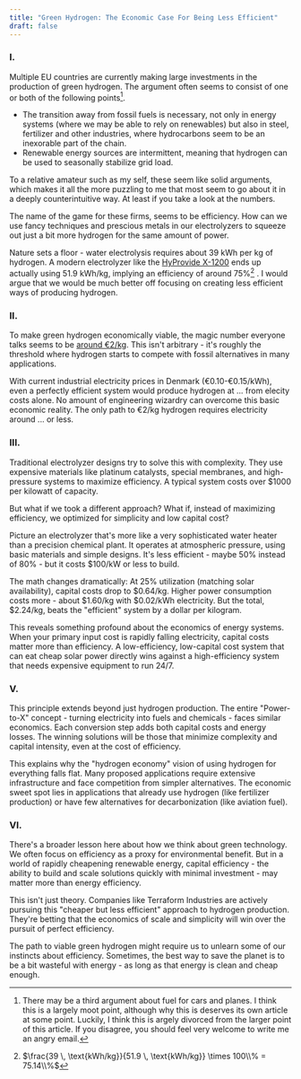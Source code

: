 ```yaml
---
title: "Green Hydrogen: The Economic Case For Being Less Efficient"
draft: false
---
```



### I.

Multiple EU countries are currently making large investments in the production of green hydrogen. The argument often seems to consist of one or both of the following points[^1].
- The transition away from fossil fuels is necessary, not only in energy systems (where we may be able to rely on renewables) but also in steel, fertilizer and other industries, where hydrocarbons seem to be an inexorable part of the chain.
- Renewable energy sources are intermittent, meaning that hydrogen can be used to seasonally stabilize grid load.
    
To a relative amateur such as my self, these seem like solid arguments, which makes it all the more puzzling to me that most seem to go about it in a deeply counterintuitive way. At least if you take a look at the numbers.

The name of the game for these firms, seems to be efficiency. How can we use fancy techniques and prescious metals in our electrolyzers to squeeze out just a bit more hydrogen for the same amount of power. 

Nature sets a floor - water electrolysis requires about 39 kWh per kg of hydrogen. A modern electrolyzer like the  [HyProvide X-1200](https://www.greenhydrogensystems.com/electrolysers/hyprovide-x-series-6mw-modular-electrolyser) ends up actually using 51.9 kWh/kg, implying an efficiency of around 75%[^2] . I would argue that we would be much better off focusing on creating less efficient ways of producing hydrogen.

### II.

To make green hydrogen economically viable, the magic number everyone talks seems to be [around €2/kg](https://energiwatch.dk/Energinyt/Politik___Markeder/article17064156.ece). This isn't arbitrary - it's roughly the threshold where hydrogen starts to compete with fossil alternatives in many applications.

 With current industrial electricity prices in Denmark (€0.10-€0.15/kWh), even a perfectly efficient system would produce hydrogen at ... from elecity costs alone. No amount of engineering wizardry can overcome this basic economic reality. The only path to €2/kg hydrogen requires electricity around ... or less.

### III.

Traditional electrolyzer designs try to solve this with complexity. They use expensive materials like platinum catalysts, special membranes, and high-pressure systems to maximize efficiency. A typical system costs over $1000 per kilowatt of capacity.

But what if we took a different approach? What if, instead of maximizing efficiency, we optimized for simplicity and low capital cost?

Picture an electrolyzer that's more like a very sophisticated water heater than a precision chemical plant. It operates at atmospheric pressure, using basic materials and simple designs. It's less efficient - maybe 50% instead of 80% - but it costs $100/kW or less to build.

The math changes dramatically:
At 25% utilization (matching solar availability), capital costs drop to $0.64/kg. Higher power consumption costs more - about $1.60/kg with $0.02/kWh electricity. But the total, $2.24/kg, beats the "efficient" system by a dollar per kilogram.

This reveals something profound about the economics of energy systems. When your primary input cost is rapidly falling electricity, capital costs matter more than efficiency. A low-efficiency, low-capital cost system that can eat cheap solar power directly wins against a high-efficiency system that needs expensive equipment to run 24/7.

### V.

This principle extends beyond just hydrogen production. The entire "Power-to-X" concept - turning electricity into fuels and chemicals - faces similar economics. Each conversion step adds both capital costs and energy losses. The winning solutions will be those that minimize complexity and capital intensity, even at the cost of efficiency.

This explains why the "hydrogen economy" vision of using hydrogen for everything falls flat. Many proposed applications require extensive infrastructure and face competition from simpler alternatives. The economic sweet spot lies in applications that already use hydrogen (like fertilizer production) or have few alternatives for decarbonization (like aviation fuel).

### VI.

There's a broader lesson here about how we think about green technology. We often focus on efficiency as a proxy for environmental benefit. But in a world of rapidly cheapening renewable energy, capital efficiency - the ability to build and scale solutions quickly with minimal investment - may matter more than energy efficiency.

This isn't just theory. Companies like Terraform Industries are actively pursuing this "cheaper but less efficient" approach to hydrogen production. They're betting that the economics of scale and simplicity will win over the pursuit of perfect efficiency.

The path to viable green hydrogen might require us to unlearn some of our instincts about efficiency. Sometimes, the best way to save the planet is to be a bit wasteful with energy - as long as that energy is clean and cheap enough.

[^1]: There may be a third argument about fuel for cars and planes. I think this is a largely moot point, although why this is deserves its own article at some point. Luckily, I think this is argely divorced from the larger point of this article. If you disagree, you should feel very welcome to write me an angry email.
[^2]: $\frac{39 \, \text{kWh/kg}}{51.9 \, \text{kWh/kg}} \times 100\\% = 75.14\\%$